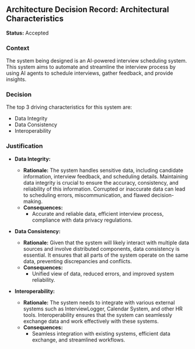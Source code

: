 ## Architecture Decision Record: Architectural Characteristics

**Status:** Accepted

### Context

The system being designed is an AI-powered interview scheduling system. This system aims to automate
and streamline the interview process by using AI agents to schedule interviews, gather feedback, and
provide insights.

### Decision

The top 3 driving characteristics for this system are:

* Data Integrity
* Data Consistency
* Interoperability

### Justification

* **Data Integrity:**
    * **Rationale:** The system handles sensitive data, including candidate information, interview
      feedback, and scheduling details. Maintaining data integrity is crucial to ensure the
      accuracy, consistency, and reliability of this information. Corrupted or inaccurate data can
      lead to scheduling errors, miscommunication, and flawed decision-making.
    * **Consequences:**
        * Accurate and reliable data, efficient interview process, compliance with data privacy
          regulations.

* **Data Consistency:**
    * **Rationale:** Given that the system will likely interact with multiple data sources and
      involve distributed components, data consistency is essential. It ensures that all parts of
      the system operate on the same data, preventing discrepancies and conflicts.
    * **Consequences:**
        * Unified view of data, reduced errors, and improved system reliability.

* **Interoperability:**
    * **Rationale:** The system needs to integrate with various external systems such as InterviewLogger,
      Calendar System, and other HR tools. Interoperability ensures that the system can seamlessly
      exchange data and work effectively with these systems.
    * **Consequences:**
        * Seamless integration with existing systems, efficient data exchange, and streamlined
          workflows.

